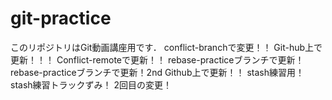# git-practice
このリポジトリはGit動画講座用です．
conflict-branchで変更！！
Git-hub上で更新！！！
Conflict-remoteで更新！！
rebase-practiceブランチで更新！
rebase-practiceブランチで更新！2nd
Github上で更新！！
stash練習用！
stash練習トラックずみ！
2回目の変更！